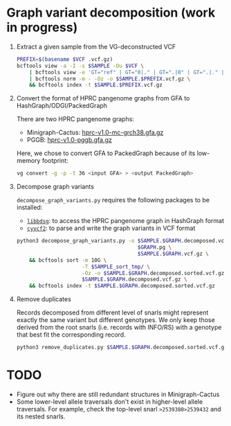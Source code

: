 # Graph variant decomposition (work in progress)

1. Extract a given sample from the VG-deconstructed VCF

    ```sh
    PREFIX=$(basename $VCF .vcf.gz)
    bcftools view -a -I -s $SAMPLE -Ou $VCF \
        | bcftools view -e 'GT="ref" | GT="0|." | GT=".|0" | GT=".|." | GT="."' -Ou \
        | bcftools norm -m - -Oz -o $SAMPLE.$PREFIX.vcf.gz \
	    && bcftools index -t $SAMPLE.$PREFIX.vcf.gz
    ```

2. Convert the format of HPRC pangenome graphs from GFA to HashGraph/ODGI/PackedGraph

    There are two HPRC pangenome graphs:
    
    - Minigraph-Cactus: [hprc-v1.0-mc-grch38.gfa.gz](https://s3-us-west-2.amazonaws.com/human-pangenomics/pangenomes/freeze/freeze1/minigraph-cactus/hprc-v1.0-mc-grch38.gfa.gz)
    - PGGB: [hprc-v1.0-pggb.gfa.gz](https://s3-us-west-2.amazonaws.com/human-pangenomics/pangenomes/freeze/freeze1/pggb/hprc-v1.0-pggb.gfa.gz)

    Here, we chose to convert GFA to PackedGraph because of its low-memory footprint:

    ```sh
    vg convert -g -p -t 36 <input GFA> > <output PackedGraph>
    ```

3. Decompose graph variants

    `decompose_graph_variants.py` requires the following packages to be installed:

    - [`libbdsg`](https://github.com/vgteam/libbdsg): to access the HPRC pangenome graph in HashGraph format
    - [`cyvcf2`](https://github.com/brentp/cyvcf2): to parse and write the graph variants in VCF format
    

    ```sh
    python3 decompose_graph_variants.py -o $SAMPLE.$GRAPH.decomposed.vcf.gz \
                                           $GRAPH.pg \
                                           $SAMPLE.$GRAPH.vcf.gz \
        && bcftools sort -m 10G \
                         -T $SAMPLE_sort_tmp/ \
                         -Oz -o $SAMPLE.$GRAPH.decomposed.sorted.vcf.gz \
                         $SAMPLE.$GRAPH.decomposed.vcf.gz \
        && bcftools index -t $SAMPLE.$GRAPH.decomposed.sorted.vcf.gz
    ```

4. Remove duplicates

    Records decomposed from different level of snarls might represent exactly the same variant but different genotypes.
    We only keep those derived from the root snarls (i.e. records with INFO/RS) with a genotype that best fit the corresponding record.

    ```sh
    python3 remove_duplicates.py $SAMPLE.$GRAPH.decomposed.sorted.vcf.gz
    ```

# TODO

- Figure out why there are still redundant structures in Minigraph-Cactus
- Some lower-level allele traversals don't exist in higher-level allele traversals. For example, check the top-level snarl `>2539380>2539432` and its nested snarls.
